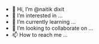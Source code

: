 - 👋 Hi, I’m @naitik dixit
- 👀 I’m interested in ...
- 🌱 I’m currently learning ...
- 💞️ I’m looking to collaborate on ...
- 📫 How to reach me ...

<!---
naitikdd/naitikdd is a ✨ special ✨ repository because its `README.md` (this file) appears on your GitHub profile.
You can click the Preview link to take a look at your changes.
--->
